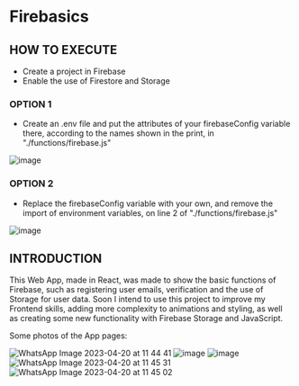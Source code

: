 # Firebasics

## HOW TO EXECUTE
- Create a project in Firebase
- Enable the use of Firestore and Storage

### OPTION 1
- Create an .env file and put the attributes of your firebaseConfig variable there, according to the names shown in the print, in "./functions/firebase.js"

![image](https://github.com/lucas7maciel/Firebasics/assets/80663597/bf49898e-35d6-4f7e-a0ff-094606419ab4)

### OPTION 2
- Replace the firebaseConfig variable with your own, and remove the import of environment variables, on line 2 of "./functions/firebase.js"

![image](https://github.com/lucas7maciel/Firebasics/assets/80663597/133950da-141a-4185-bb72-13aaecbf395e)

## INTRODUCTION
This Web App, made in React, was made to show the basic functions of Firebase, such as registering user emails, verification and the use of Storage for user data.
Soon I intend to use this project to improve my Frontend skills, adding more complexity to animations and styling, as well as creating some new functionality with Firebase Storage and JavaScript.

Some photos of the App pages:

![WhatsApp Image 2023-04-20 at 11 44 41](https://user-images.githubusercontent.com/80663597/233403972-9cb5c533-d15a-49df-8c19-c5bdc899ead0.jpeg)
![image](https://github.com/lucas7maciel/Firebasics/assets/80663597/c1a2e6e7-b7b7-42e2-9c6f-260801df382f)
![image](https://github.com/lucas7maciel/Firebasics/assets/80663597/73e6b511-9aee-48bd-b003-05342c8e9ca0)
![WhatsApp Image 2023-04-20 at 11 45 31](https://user-images.githubusercontent.com/80663597/233403940-d6c88de7-be2a-4c37-9815-261a4e529bd7.jpeg)
![WhatsApp Image 2023-04-20 at 11 45 02](https://user-images.githubusercontent.com/80663597/233403947-418b615e-42c4-4bc0-93a0-2e7d5ac7ccd1.jpeg)
